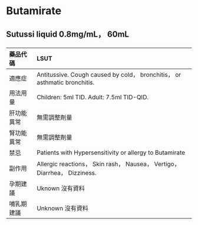 # Butamirate

## Sutussi liquid 0.8mg/mL， 60mL

##### 

| 藥品代碼   | LSUT                                                                      |
|:-----------|:--------------------------------------------------------------------------|
| 適應症     | Antitussive. Cough caused by cold， bronchitis， or asthmatic bronchitis. |
| 用法用量   | Children: 5ml TID. Adult: 7.5ml TID-QID.                                  |
| 肝功能異常 | 無需調整劑量                                                              |
| 腎功能異常 | 無需調整劑量                                                              |
| 禁忌       | Patients with Hypersensitivity or allergy to Butamirate                   |
| 副作用     | Allergic reactions， Skin rash， Nausea， Vertigo， Diarrhea， Dizziness. |
| 孕期建議   | Uknown 沒有資料                                                           |
| 哺乳期建議 | Unknown 沒有資料                                                          |

